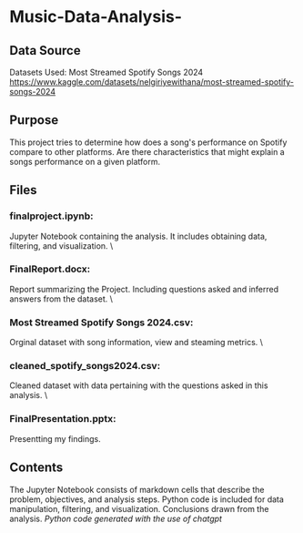 # Music-Data-Analysis-

## Data Source
Datasets Used: Most Streamed Spotify Songs 2024
https://www.kaggle.com/datasets/nelgiriyewithana/most-streamed-spotify-songs-2024


## Purpose
This project tries to determine how does a song's performance on Spotify compare to other platforms. Are there characteristics that might explain a songs performance on a given platform.



## Files
### finalproject.ipynb: 
Jupyter Notebook containing the analysis. It includes obtaining data, filtering, and visualization. 
\
### FinalReport.docx: 
Report summarizing the Project. Including questions asked and inferred answers from the dataset. 
\
### Most Streamed Spotify Songs 2024.csv: 
Orginal dataset with song information, view and steaming metrics. 
\
### cleaned_spotify_songs2024.csv: 
Cleaned dataset with data pertaining with the questions asked in this analysis. 
\
### FinalPresentation.pptx: 
Presentting my findings. 

## Contents
The Jupyter Notebook consists of markdown cells that describe the problem, objectives, and analysis steps.
Python code is included for data manipulation, filtering, and visualization.
Conclusions drawn from the analysis.
*Python code generated with the use of chatgpt*
